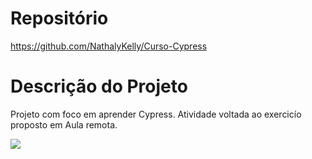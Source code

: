 # Repositório

https://github.com/NathalyKelly/Curso-Cypress

# Descrição do Projeto

Projeto com foco em aprender Cypress. Atividade voltada ao exercicío proposto em Aula remota. 


![](http://www.reactiongifs.us/wp-content/uploads/2013/10/nuh_uh_conan_obrien.gif)